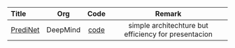 | Title | Org | Code | Remark |
| :---- | :----: | :----: | :----: |
| [PrediNet](https://arxiv.org/pdf/1905.10307.pdf) | DeepMind | [code](https://github.com/deepmind/deepmind-research/tree/master/PrediNet) | simple architechture but efficiency for presentacion  |


